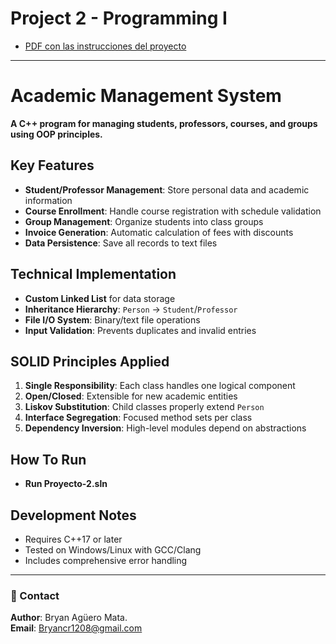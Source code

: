 # Project 2 - Programming I
- [PDF con las instrucciones del proyecto](./proyecto2.pdf)
---
# Academic Management System  

**A C++ program for managing students, professors, courses, and groups using OOP principles.**  

## Key Features  
- **Student/Professor Management**: Store personal data and academic information  
- **Course Enrollment**: Handle course registration with schedule validation  
- **Group Management**: Organize students into class groups  
- **Invoice Generation**: Automatic calculation of fees with discounts  
- **Data Persistence**: Save all records to text files  

## Technical Implementation  
- **Custom Linked List** for data storage  
- **Inheritance Hierarchy**: `Person` → `Student`/`Professor`  
- **File I/O System**: Binary/text file operations  
- **Input Validation**: Prevents duplicates and invalid entries  

## SOLID Principles Applied  
1. **Single Responsibility**: Each class handles one logical component  
2. **Open/Closed**: Extensible for new academic entities  
3. **Liskov Substitution**: Child classes properly extend `Person`  
4. **Interface Segregation**: Focused method sets per class  
5. **Dependency Inversion**: High-level modules depend on abstractions  

## How To Run
- **Run Proyecto-2.sln**

## Development Notes  
- Requires C++17 or later  
- Tested on Windows/Linux with GCC/Clang  
- Includes comprehensive error handling

---
### 📧 Contact  
**Author**: Bryan Agüero Mata.   
**Email**: [Bryancr1208@gmail.com](mailto:Bryancr1208@gmail.com )  
